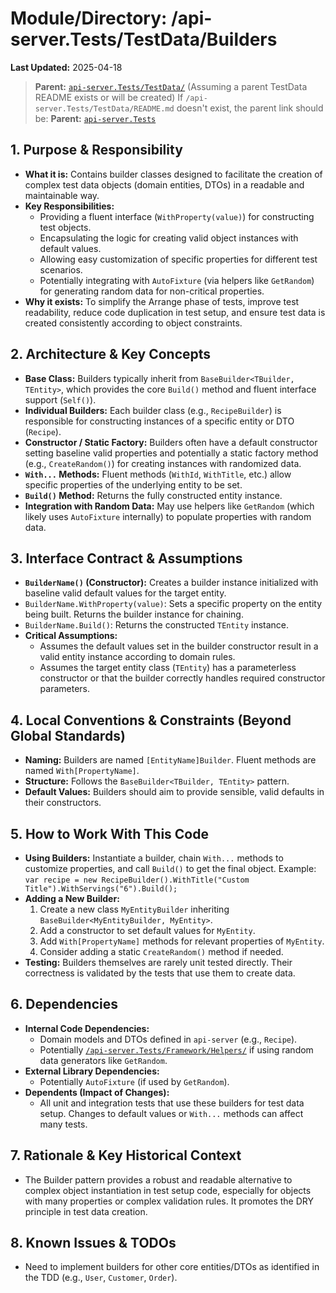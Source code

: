 # Module/Directory: /api-server.Tests/TestData/Builders

**Last Updated:** 2025-04-18

> **Parent:** [`api-server.Tests/TestData/`](../TestData/README.md) (Assuming a parent TestData README exists or will be created)
> If `/api-server.Tests/TestData/README.md` doesn't exist, the parent link should be:
> **Parent:** [`api-server.Tests`](../../README.md)


## 1. Purpose & Responsibility

* **What it is:** Contains builder classes designed to facilitate the creation of complex test data objects (domain entities, DTOs) in a readable and maintainable way.
* **Key Responsibilities:**
    * Providing a fluent interface (`WithProperty(value)`) for constructing test objects.
    * Encapsulating the logic for creating valid object instances with default values.
    * Allowing easy customization of specific properties for different test scenarios.
    * Potentially integrating with `AutoFixture` (via helpers like `GetRandom`) for generating random data for non-critical properties.
* **Why it exists:** To simplify the Arrange phase of tests, improve test readability, reduce code duplication in test setup, and ensure test data is created consistently according to object constraints.

## 2. Architecture & Key Concepts

* **Base Class:** Builders typically inherit from `BaseBuilder<TBuilder, TEntity>`, which provides the core `Build()` method and fluent interface support (`Self()`).
* **Individual Builders:** Each builder class (e.g., `RecipeBuilder`) is responsible for constructing instances of a specific entity or DTO (`Recipe`).
* **Constructor / Static Factory:** Builders often have a default constructor setting baseline valid properties and potentially a static factory method (e.g., `CreateRandom()`) for creating instances with randomized data.
* **`With...` Methods:** Fluent methods (`WithId`, `WithTitle`, etc.) allow specific properties of the underlying entity to be set.
* **`Build()` Method:** Returns the fully constructed entity instance.
* **Integration with Random Data:** May use helpers like `GetRandom` (which likely uses `AutoFixture` internally) to populate properties with random data.

## 3. Interface Contract & Assumptions

* **`BuilderName()` (Constructor):** Creates a builder instance initialized with baseline valid default values for the target entity.
* `BuilderName.WithProperty(value)`: Sets a specific property on the entity being built. Returns the builder instance for chaining.
* `BuilderName.Build()`: Returns the constructed `TEntity` instance.
* **Critical Assumptions:**
    * Assumes the default values set in the builder constructor result in a valid entity instance according to domain rules.
    * Assumes the target entity class (`TEntity`) has a parameterless constructor or that the builder correctly handles required constructor parameters.

## 4. Local Conventions & Constraints (Beyond Global Standards)

* **Naming:** Builders are named `[EntityName]Builder`. Fluent methods are named `With[PropertyName]`.
* **Structure:** Follows the `BaseBuilder<TBuilder, TEntity>` pattern.
* **Default Values:** Builders should aim to provide sensible, valid defaults in their constructors.

## 5. How to Work With This Code

* **Using Builders:** Instantiate a builder, chain `With...` methods to customize properties, and call `Build()` to get the final object. Example: `var recipe = new RecipeBuilder().WithTitle("Custom Title").WithServings("6").Build();`
* **Adding a New Builder:**
    1.  Create a new class `MyEntityBuilder` inheriting `BaseBuilder<MyEntityBuilder, MyEntity>`.
    2.  Add a constructor to set default values for `MyEntity`.
    3.  Add `With[PropertyName]` methods for relevant properties of `MyEntity`.
    4.  Consider adding a static `CreateRandom()` method if needed.
* **Testing:** Builders themselves are rarely unit tested directly. Their correctness is validated by the tests that use them to create data.

## 6. Dependencies

* **Internal Code Dependencies:**
    * Domain models and DTOs defined in `api-server` (e.g., `Recipe`).
    * Potentially [`/api-server.Tests/Framework/Helpers/`](Framework/Helpers/README.md) if using random data generators like `GetRandom`.
* **External Library Dependencies:**
    * Potentially `AutoFixture` (if used by `GetRandom`).
* **Dependents (Impact of Changes):**
    * All unit and integration tests that use these builders for test data setup. Changes to default values or `With...` methods can affect many tests.

## 7. Rationale & Key Historical Context

* The Builder pattern provides a robust and readable alternative to complex object instantiation in test setup code, especially for objects with many properties or complex validation rules. It promotes the DRY principle in test data creation.

## 8. Known Issues & TODOs

* Need to implement builders for other core entities/DTOs as identified in the TDD (e.g., `User`, `Customer`, `Order`).
